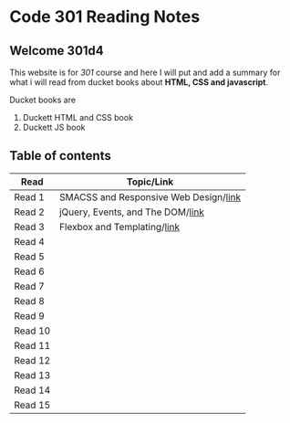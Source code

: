 # Code 301 Reading Notes

## Welcome 301d4

This website is for *301* course and here I will put and add a summary for what i will read from ducket books about **HTML, CSS and javascript**.

Ducket books are
1. Duckett HTML and CSS book
2. Duckett JS book 

## Table of contents

| Read    | Topic/Link|
|---|-----|
| Read 1  | SMACSS and Responsive Web Design/[link](https://rowaidsayyed.github.io/readingNotes301/class-01)     |
| Read 2  | jQuery, Events, and The DOM/[link](https://rowaidsayyed.github.io/readingNotes301/class-02)          | 
| Read 3  | Flexbox and Templating/[link](https://rowaidsayyed.github.io/readingNotes301/class-03)               |
| Read 4  |     |
| Read 5  |     |
| Read 6  |     |
| Read 7  |     |
| Read 8  |     |
| Read 9  |     |
| Read 10 |     |
| Read 11 |     |
| Read 12 |     |
| Read 13 |     |
| Read 14 |     |
| Read 15 |     |
